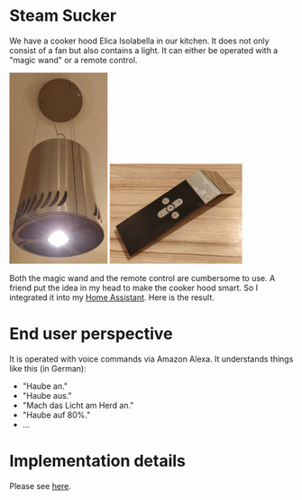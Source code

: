 # Steam Sucker

We have a cooker hood Elica Isolabella in our kitchen.
It does not only consist of a fan but also contains a light.
It can either be operated with a "magic wand" or a remote control.

![cooker hood](docs/cooker_hood.jpg)
![remote contol](docs/remote_control.jpg)

Both the magic wand and the remote control are cumbersome to use.
A friend put the idea in my head to make the cooker hood smart.
So I integrated it into my [Home Assistant](https://www.home-assistant.io).
Here is the result.

# End user perspective

It is operated with voice commands via Amazon Alexa.
It understands things like this (in German):
* "Haube an."
* "Haube aus."
* "Mach das Licht am Herd an."
* "Haube auf 80%."
* ...

# Implementation details

Please see [here](docs/implementation_details.md).
